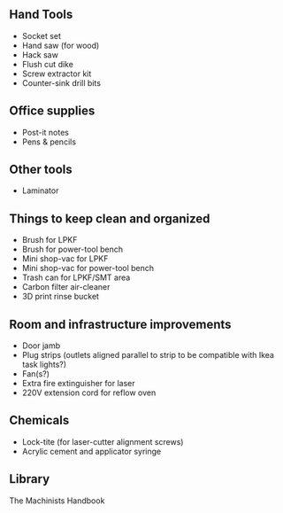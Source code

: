 ## Hand Tools
* Socket set
* Hand saw (for wood)
* Hack saw
* Flush cut dike
* Screw extractor kit
* Counter-sink drill bits

## Office supplies
* Post-it notes
* Pens & pencils

## Other tools
* Laminator

## Things to keep clean and organized
* Brush for LPKF
* Brush for power-tool bench
* Mini shop-vac for LPKF
* Mini shop-vac for power-tool bench
* Trash can for LPKF/SMT area
* Carbon filter air-cleaner
* 3D print rinse bucket

## Room and infrastructure improvements
* Door jamb
* Plug strips (outlets aligned parallel to strip to be compatible with Ikea task lights?)
* Fan(s?)
* Extra fire extinguisher for laser
* 220V extension cord for reflow oven

## Chemicals
* Lock-tite (for laser-cutter alignment screws)
* Acrylic cement and applicator syringe

## Library

The Machinists Handbook